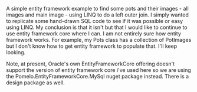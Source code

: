 A simple entity framework example to find some pots and their images - all images and main image - using LINQ to do a left outer join.  I simply wanted to replicate some hand-drawn SQL code to see if it was possible or easy using LINQ.  My conclusion is that it isn't but that I would like to continue to use entity framework core where I can.  I am not entirely sure how entity framework works.  For example, my Pots class has a collection of PotImages but I don't know how to get entity framework to populate that.  I'll keep looking.

Note, at present, Oracle's own EntityFrameworkCore offering doesn't support the version of entity framework core i've used here so we are using the Pomelo.EntityFrameworkCore.MySql nuget package instead.  There is a design package as well.